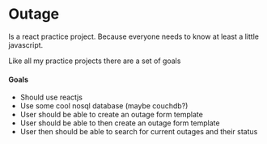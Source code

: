 # Outage
Is a react practice project. Because everyone needs to know at least a little javascript.

Like all my practice projects there are a set of goals
#### Goals
* Should use reactjs
* Use some cool nosql database (maybe couchdb?)
* User should be able to create an outage form template
* User should be able to then create an outage form template
* User then should be able to search for current outages and their status
